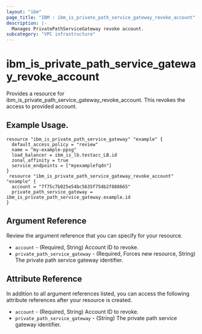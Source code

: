 ```yaml
---
layout: "ibm"
page_title: "IBM : ibm_is_private_path_service_gateway_revoke_account"
description: |-
  Manages PrivatePathServiceGateway revoke account.
subcategory: "VPC infrastructure"
---
```


# ibm_is_private_path_service_gateway_revoke_account

Provides a resource for ibm_is_private_path_service_gateway_revoke_account. This revokes the access to provided account.

## Example Usage.
```hcl
resource "ibm_is_private_path_service_gateway" "example" {
  default_access_policy = "review"
  name = "my-example-ppsg"
  load_balancer = ibm_is_lb.testacc_LB.id
  zonal_affinity = true
  service_endpoints = ["myexamplefqdn"]
}
 resource "ibm_is_private_path_service_gateway_revoke_account" "example" {
  account = "7f75c7b025e54bc5635f754b2f888665"
  private_path_service_gateway = ibm_is_private_path_service_gateway.example.id
}
```

## Argument Reference

Review the argument reference that you can specify for your resource.

- `account` - (Required, String) Account ID to revoke.
- `private_path_service_gateway` - (Required, Forces new resource, String) The private path service gateway 
identifier.

## Attribute Reference

In addition to all argument references listed, you can access the following attribute references after your resource is created.

- `account` - (Required, String) Account ID to revoke.
- `private_path_service_gateway` - (String) The private path service gateway 
identifier.

